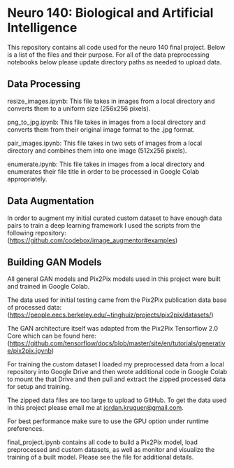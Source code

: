 # Neuro 140: Biological and Artificial Intelligence 

This repository contains all code used for the neuro 140 final project. Below is a list of the files and their purpose. For all of the data preprocessing notebooks below please update directory paths as needed to upload data. 

## Data Processing 

resize_images.ipynb: This file takes in images from a local directory and converts them to a uniform size (256x256 pixels). 

png_to_jpg.ipynb: This file takes in images from a local directory and converts them from their original image format to the .jpg format. 

pair_images.ipynb: This file takes in two sets of images from a local directory and combines them into one image (512x256 pixels). 

enumerate.ipynb: This file takes in images from a local directory and enumerates their file title in order to be processed in Google Colab appropriately.

## Data Augmentation

In order to augment my initial curated custom dataset to have enough data pairs to train a deep learning framework I used the scripts from the following repository: (https://github.com/codebox/image_augmentor#examples)

## Building GAN Models

All general GAN models and Pix2Pix models used in this project were built and trained in Google Colab. 

The data used for initial testing came from the Pix2Pix publication data base of processed data: (https://people.eecs.berkeley.edu/~tinghuiz/projects/pix2pix/datasets/)

The GAN architecture itself was adapted from the Pix2Pix Tensorflow 2.0 Core which can be found here:
(https://github.com/tensorflow/docs/blob/master/site/en/tutorials/generative/pix2pix.ipynb)

For training the custom dataset I loaded my preprocessed data from a local repository into Google Drive and then wrote additional code in Google Colab to mount the that Drive and then pull and extract the zipped processed data for setup and training.

The zipped data files are too large to upload to GitHub. To get the data used in this project please email me at jordan.kruguer@gmail.com.

For best performance make sure to use the GPU option under runtime preferences. 

final_project.ipynb contains all code to build a Pix2Pix model, load preprocessed and custom datasets, as well as monitor and visualize the training of a built model. Please see the file for additional details. 





